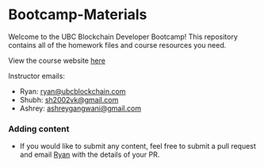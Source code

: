 # Bootcamp-Materials
Welcome to the UBC Blockchain Developer Bootcamp! This repository contains all of the homework files and course resources you need.

View the course website [here](https://ubcblockchain.com)

Instructor emails:
- Ryan: [ryan@ubcblockchain.com](mailto:ryan@ubcblockchain.com)
- Shubh: [sh2002vk@gmail.com](mailto:sh2002vk@gmail.com)
- Ashrey: [ashreygangwani@gmail.com](mailto:ashreygangwani@gmail.com)

### Adding content
- If you would like to submit any content, feel free to submit a pull request and email 
[Ryan](mailto:ryan@ubcblockchain.com) with the details of your PR.
